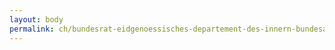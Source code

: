 ```yaml
---
layout: body
permalink: ch/bundesrat-eidgenoessisches-departement-des-innern-bundesamt-fuer-sozialversicherungen-direktion-geschaeftsfeld-invalidenversicherung-koordination-ivst-rad/
---
```


